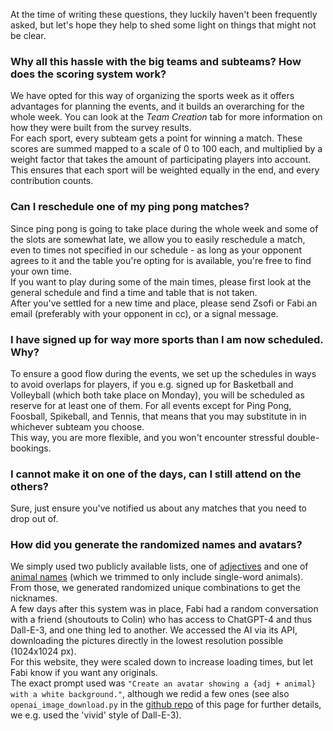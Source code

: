 At the time of writing these questions, they luckily haven't been frequently asked, but let's hope they help to shed some light on things that might not be clear.

### Why all this hassle with the big teams and subteams? How does the scoring system work?

We have opted for this way of organizing the sports week as it offers advantages for planning the events, and it builds an overarching for the whole week. You can look at the *Team Creation* tab for more information on how they were built from the survey results.\
For each sport, every subteam gets a point for winning a match. These scores are summed mapped to a scale of 0 to 100 each, and multiplied by a weight factor that takes the amount of participating players into account. This ensures that each sport will be weighted equally in the end, and every contribution counts.

### Can I reschedule one of my ping pong matches?

Since ping pong is going to take place during the whole week and some of the slots are somewhat late, we allow you to easily reschedule a match, even to times not specified in our schedule - as long as your opponent agrees to it and the table you're opting for is available, you're free to find your own time.\
If you want to play during some of the main times, please first look at the general schedule and find a time and table that is not taken.\
After you've settled for a new time and place, please send Zsofi or Fabi an email (preferably with your opponent in cc), or a signal message.

### I have signed up for way more sports than I am now scheduled. Why?

To ensure a good flow during the events, we set up the schedules in ways to avoid overlaps for players, if you e.g. signed up for Basketball and Volleyball (which both take place on Monday), you will be scheduled as reserve for at least one of them. For all events except for Ping Pong, Foosball, Spikeball, and Tennis, that means that you may substitute in in whichever subteam you choose.\
This way, you are more flexible, and you won't encounter stressful double-bookings.

### I cannot make it on one of the days, can I still attend on the others?

Sure, just ensure you've notified us about any matches that you need to drop out of.

### How did you generate the randomized names and avatars?

We simply used two publicly available lists, one of [adjectives]("https://gist.github.com/hugsy/8910dc78d208e40de42deb29e62df913") and one of [animal names](https://gist.github.com/EyeOfMidas/311e77b8b8c2f334fc8bdaf652c1f47f#file-animal-names-csv) (which we trimmed to only include single-word animals).\
From those, we generated randomized unique combinations to get the nicknames.\
A few days after this system was in place, Fabi had a random conversation with a friend (shoutouts to Colin) who has access to ChatGPT-4 and thus Dall-E-3, and one thing led to another. We accessed the AI via its API, downloading the pictures directly in the lowest resolution possible (1024x1024 px).\
For this website, they were scaled down to increase loading times, but let Fabi know if you want any originals.\
The exact prompt used was ```"Create an avatar showing a {adj + animal} with a white background."```, although we redid a few ones (see also `openai_image_download.py` in the [github repo](https://github.com/FBalzerMPE/imprs_sports_week) of this page for further details, we e.g. used the 'vivid' style of Dall-E-3).
